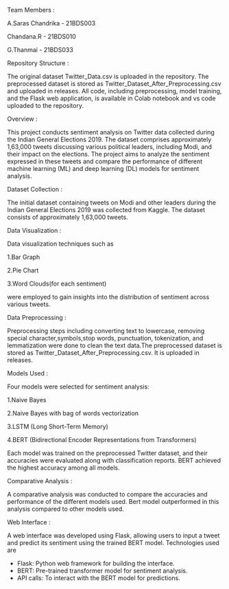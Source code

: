 Team Members :

A.Saras Chandrika - 21BDS003

Chandana.R - 21BDS010

G.Thanmai - 21BDS033

Repository Structure :

The original dataset Twitter_Data.csv is uploaded in the repository.
The preprocessed dataset is stored as Twitter_Dataset_After_Preprocessing.csv and uploaded in releases.
All code, including preprocessing, model training, and the Flask web application, is available in Colab notebook 
and vs code uploaded to the repository.

Overview :

This project conducts sentiment analysis on Twitter data collected during the Indian General Elections 2019.
The dataset comprises approximately 1,63,000 tweets discussing various political leaders, including Modi, and 
their impact on the elections. The project aims to analyze the sentiment expressed in these tweets and 
compare the performance of different machine learning (ML) and deep learning (DL) models for sentiment analysis.

Dataset Collection :

The initial dataset containing tweets on Modi and other leaders during the Indian General Elections 2019 was collected from Kaggle.
The dataset consists of approximately 1,63,000 tweets.

Data Visualization :

Data visualization techniques such as

1.Bar Graph

2.Pie Chart 

3.Word Clouds(for each sentiment)

were employed to gain insights into the distribution 
of sentiment across various tweets.

Data Preprocessing :

Preprocessing steps including converting text to lowercase, removing  special character,symbols,stop words, punctuation,
tokenization, and lemmatization  were done to clean the text data.The preprocessed dataset is stored as Twitter_Dataset_After_Preprocessing.csv.
It is uploaded in releases.

Models Used :

Four models were selected for sentiment analysis:

1.Naive Bayes

2.Naive Bayes with bag of words vectorization

3.LSTM (Long Short-Term Memory)

4.BERT (Bidirectional Encoder Representations from Transformers)

Each model was trained on the preprocessed Twitter dataset, and their accuracies were evaluated along with classification reports.
BERT achieved the highest accuracy among all models.

Comparative Analysis :

A comparative analysis was conducted to compare the accuracies and performance of the different models used.
Bert model outperformed in this analysis compared to other models used.

Web Interface :

A web interface was developed using Flask, allowing users to input a tweet and predict its sentiment using the trained BERT model.
Technologies used are
* Flask: Python web framework for building the interface.
* BERT: Pre-trained transformer model for sentiment analysis.
* API calls: To interact with the BERT model for predictions.




